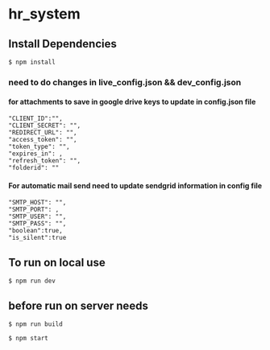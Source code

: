 # hr_system


## Install Dependencies
``` $ npm install ```
### need to do changes in live_config.json && dev_config.json

#### for attachments to save in google drive keys to update in config.json file  
```
"CLIENT_ID":"",
"CLIENT_SECRET": "",
"REDIRECT_URL": "",
"access_token": "",
"token_type": "",
"expires_in": ,
"refresh_token": "",
"folderid": ""
```

#### For automatic mail send need to update sendgrid information in config file
```
"SMTP_HOST": "",
"SMTP_PORT": ,
"SMTP_USER": "",
"SMTP_PASS": "",
"boolean":true,
"is_silent":true
```

## To run on local use 

```$ npm run dev```

## before run on server needs

```$ npm run build```
 
```$ npm start```